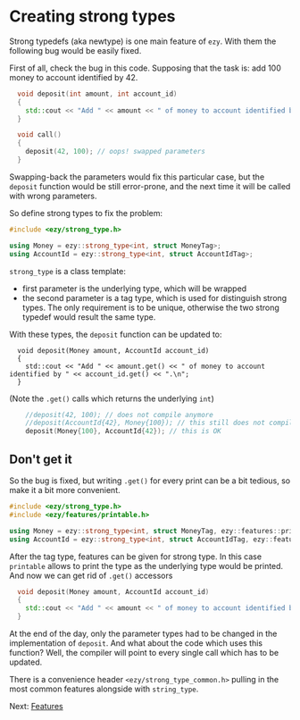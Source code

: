 # Creating strong types

Strong typedefs (aka newtype) is one main feature of `ezy`. With them the following bug would be easily fixed.

First of all, check the bug in this code. Supposing that the task is: add 100 money to account identified by 42.

```cpp
  void deposit(int amount, int account_id)
  {
    std::cout << "Add " << amount << " of money to account identified by " << account_id << ".\n";
  }

  void call()
  {
    deposit(42, 100); // oops! swapped parameters
  }
```

Swapping-back the parameters would fix this particular case, but the `deposit` function would be still
error-prone, and the next time it will be called with wrong parameters.

So define strong types to fix the problem:

```cpp
#include <ezy/strong_type.h>

using Money = ezy::strong_type<int, struct MoneyTag>;
using AccountId = ezy::strong_type<int, struct AccountIdTag>;
```

`strong_type` is a class template:
 * first parameter is the underlying type, which will be wrapped
 * the second parameter is a tag type, which is used for distinguish strong types. The only requirement is to
   be unique, otherwise the two strong typedef would result the same type.

With these types, the `deposit` function can be updated to:
```
  void deposit(Money amount, AccountId account_id)
  {
    std::cout << "Add " << amount.get() << " of money to account identified by " << account_id.get() << ".\n";
  }
```
(Note the `.get()` calls which returns the underlying `int`)

```cpp
    //deposit(42, 100); // does not compile anymore
    //deposit(AccountId{42}, Money{100}); // this still does not compile
    deposit(Money{100}, AccountId{42}); // this is OK
```

## Don't get it

So the bug is fixed, but writing `.get()` for every print can be a bit tedious, so make it a bit more
convenient.


```cpp
#include <ezy/strong_type.h>
#include <ezy/features/printable.h>

using Money = ezy::strong_type<int, struct MoneyTag, ezy::features::printable>;
using AccountId = ezy::strong_type<int, struct AccountIdTag, ezy::features::printable>;
```

After the tag type, features can be given for strong type. In this case `printable` allows to print the type
as the underlying type would be printed. And now we can get rid of `.get()` accessors

```cpp
  void deposit(Money amount, AccountId account_id)
  {
    std::cout << "Add " << amount << " of money to account identified by " << account_id << ".\n";
  }
```

At the end of the day, only the parameter types had to be changed in the implementation of `deposit`. And what
about the code which uses this function? Well, the compiler will point to every single call which has to be
updated.

There is a convenience header `<ezy/strong_type_common.h>` pulling in the most common features alongside with
`string_type`.

Next: [Features](02_features.md)
